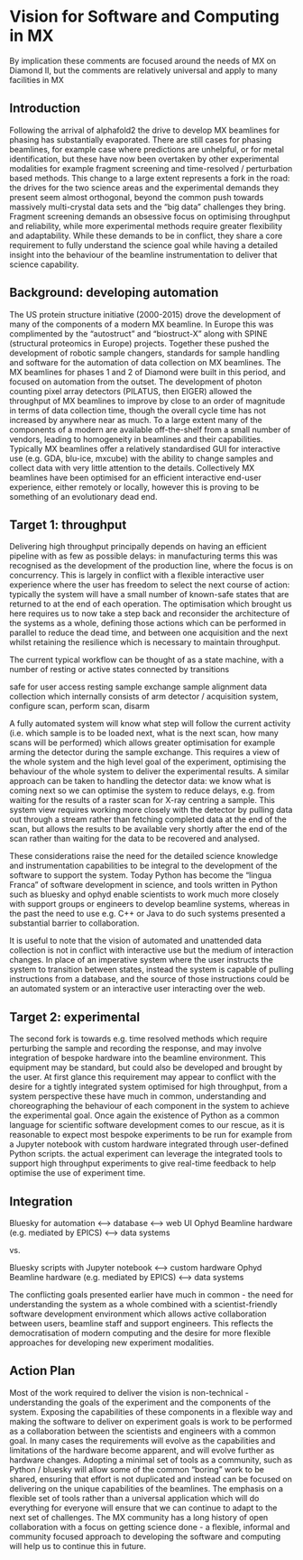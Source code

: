 # Vision for Software and Computing in MX

By implication these comments are focused around the needs of MX on Diamond II, but the comments are relatively universal and apply to many facilities in MX

## Introduction

Following the arrival of alphafold2 the drive to develop MX beamlines for phasing has substantially evaporated. There are still cases for phasing beamlines, for example case where predictions are unhelpful, or for metal identification, but these have now been overtaken by other experimental modalities for example fragment screening and time-resolved / perturbation based methods. This change to a large extent represents a fork in the road: the drives for the two science areas and the experimental demands they present seem almost orthogonal, beyond the common push towards massively multi-crystal data sets and the “big data” challenges they bring. Fragment screening demands an obsessive focus on optimising throughput and reliability, while more experimental methods require greater flexibility and adaptability. While these demands to be in conflict, they share a core requirement to fully understand the science goal while having a detailed insight into the behaviour of the beamline instrumentation to deliver that science capability.

## Background: developing automation

The US protein structure initiative (2000-2015) drove the development of many of the components of a modern MX beamline. In Europe this was complimented by the “autostruct” and “biostruct-X” along with SPINE (structural proteomics in Europe) projects. Together these pushed the development of robotic sample changers, standards for sample handling and software for the automation of data collection on MX beamlines. The MX beamlines for phases 1 and 2 of Diamond were built in this period, and focused on automation from the outset. The development of photon counting pixel array detectors (PILATUS, then EIGER) allowed the throughput of MX beamlines to improve by close to an order of magnitude in terms of data collection time, though the overall cycle time has not increased by anywhere near as much. To a large extent many of the components of a modern are available off-the-shelf from a small number of vendors, leading to homogeneity in beamlines and their capabilities. Typically MX beamlines offer a relatively standardised GUI for interactive use (e.g. GDA, blu-ice, mxcube) with the ability to change samples and collect data with very little attention to the details. Collectively MX beamlines have been optimised for an efficient interactive end-user experience, either remotely or locally, however this is proving to be something of an evolutionary dead end.

## Target 1: throughput

Delivering high throughput principally depends on having an efficient pipeline with as few as possible delays: in manufacturing terms this was recognised as the development of the production line, where the focus is on concurrency. This is largely in conflict with a flexible interactive user experience where the user has freedom to select the next course of action: typically the system will have a small number of known-safe states that are returned to at the end of each operation. The optimisation which brought us here requires us to now take a step back and reconsider the architecture of the systems as a whole, defining those actions which can be performed in parallel to reduce the dead time, and between one acquisition and the next whilst retaining the resilience which is necessary to maintain throughput.

The current typical workflow can be thought of as a state machine, with a number of resting or active states connected by transitions

safe for user access
resting
sample exchange
sample alignment
data collection which internally consists of arm detector / acquisition system, configure scan, perform scan, disarm

A fully automated system will know what step will follow the current activity (i.e. which sample is to be loaded next, what is the next scan, how many scans will be performed) which allows greater optimisation for example arming the detector during the sample exchange. This requires a view of the whole system and the high level goal of the experiment, optimising the behaviour of the whole system to deliver the experimental results. A similar approach can be taken to handling the detector data: we know what is coming next so we can optimise the system to reduce delays, e.g. from waiting for the results of a raster scan for X-ray centring a sample. This system view requires working more closely with the detector by pulling data out through a stream rather than fetching completed data at the end of the scan, but allows the results to be available very shortly after the end of the scan rather than waiting for the data to be recovered and analysed.

These considerations raise the need for the detailed science knowledge and instrumentation capabilities to be integral to the development of the software to support the system. Today Python has become the “lingua Franca” of software development in science, and tools written in Python such as bluesky and ophyd enable scientists to work much more closely with support groups or engineers to develop beamline systems, whereas in the past the need to use e.g. C++ or Java to do such systems presented a substantial barrier to collaboration.

It is useful to note that the vision of automated and unattended data collection is not in conflict with interactive use but the medium of interaction changes. In place of an imperative system where the user instructs the system to transition between states, instead the system is capable of pulling instructions from a database, and the source of those instructions could be an automated system or an interactive user interacting over the web.

## Target 2: experimental

The second fork is towards e.g. time resolved methods which require perturbing the sample and recording the response, and may involve integration of bespoke hardware into the beamline environment. This equipment may be standard, but could also be developed and brought by the user. At first glance this requirement may appear to conflict with the desire for a tightly integrated system optimised for high throughput, from a system perspective these have much in common, understanding and choreographing the behaviour of each component in the system to achieve the experimental goal. Once again the existence of Python as a common language for scientific software development comes to our rescue, as it is reasonable to expect most bespoke experiments to be run for example from a Jupyter notebook with custom hardware integrated through user-defined Python scripts. the actual experiment can leverage the integrated tools to support high throughput experiments to give real-time feedback to help optimise the use of experiment time.

## Integration

Bluesky for automation <—> database <—> web UI
Ophyd
Beamline hardware (e.g. mediated by EPICS) <—> data systems

vs.

Bluesky scripts with Jupyter notebook <—> custom hardware
Ophyd
Beamline hardware (e.g. mediated by EPICS) <—> data systems

The conflicting goals presented earlier have much in common - the need for understanding the system as a whole combined with a scientist-friendly software development environment which allows active collaboration between users, beamline staff and support engineers. This reflects the democratisation of modern computing and the desire for more flexible approaches for developing new experiment modalities.

## Action Plan

Most of the work required to deliver the vision is non-technical - understanding the goals of the experiment and the components of the system. Exposing the capabilities of these components in a flexible way and making the software to deliver on experiment goals is work to be performed as a collaboration between the scientists and engineers with a common goal. In many cases the requirements will evolve as the capabilities and limitations of the hardware become apparent, and will evolve further as hardware changes. Adopting a minimal set of tools as a community, such as Python / bluesky will allow some of the common “boring” work to be shared, ensuring that effort is not duplicated and instead can be focused on delivering on the unique capabilities of the beamlines. The emphasis on a flexible set of tools rather than a universal application which will do everything for everyone will ensure that we can continue to adapt to the next set of challenges. The MX community has a long history of open collaboration with a focus on getting science done - a flexible, informal and community focused approach to developing the software and computing will help us to continue this in future.
